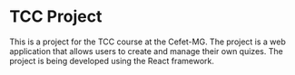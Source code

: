 TCC Project
============
This is a project for the TCC course at the Cefet-MG. The project is a web application that allows users to create and manage their own quizes. The project is being developed using the React framework.